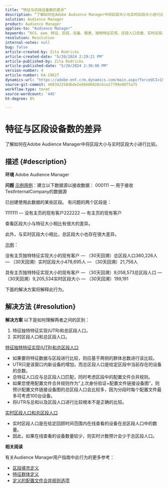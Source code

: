 ```yaml
---
title: “特征与区段设备数的差异”
description: “了解如何在Adobe Audience Manager中将区段大小与实时区段大小进行比较。”
solution: Audience Manager
product: Audience Manager
applies-to: "Audience Manager"
keywords: “KCS、aam、特征、区段、设备、报表、独特特征实现、区段人口总数、实时区段人口总数、特征人口总数、最佳实践、差异、特征与区段设备计数之比、Adobe Audience Manager”
resolution: Resolution
internal-notes: null
bug: false
article-created-by: Zita Rodricks
article-created-date: "5/20/2024 2:29:21 PM"
article-published-by: Zita Rodricks
article-published-date: "5/20/2024 2:30:00 PM"
version-number: 4
article-number: KA-19627
dynamics-url: "https://adobe-ent.crm.dynamics.com/main.aspx?forceUCI=1&pagetype=entityrecord&etn=knowledgearticle&id=6c329356-b516-ef11-9f8a-6045bd006b25"
source-git-commit: 460342258dbde2e6b606028c6ce27799e08f5a75
workflow-type: tm+mt
source-wordcount: '445'
ht-degree: 0%

---
```


# 特征与区段设备数的差异


了解如何在Adobe Audience Manager中将区段大小与实时区段大小进行比较。

## 描述 {#description}


<b>环境</b>
Adobe Audience Manager

<b>问题</b>
<u>示例用例</u>：建立以下数据源以接收数据： 000111 — 用于接收TestInternalCompany的数据源

已创建使用此数据的某些区段。 有问题的两个区段是：

1111111 — 没有主页的现有客户222222 — 有主页的现有客户

查看区段大小与特征大小相比有很大的差异。

此外，与实时区段大小相比，总区段大小也存在很大差异。

<u>示例</u>：

没有主页独特特征实现大小的现有客户 — （30天回溯）总区段人口360,226人 — （30天回溯）实时区段大小478,695人 — （30天回溯）21,756人

具有主页独特特征实现大小的现有客户 — （30天回溯）9,058,573总区段人口 — （30天回溯）9,205,534实时区段大小 — （30天回溯）199,191



下面的解决方案将解释此行为。


## 解决方法 {#resolution}


<b>解决方案</b>
以下是如何理解两者之间的区别：
1. 特征独特特征实现(UTR)和总区段人口。
2. 实时区段人口和总区段人口。



<u>特征独特特征实现(UTR)和总区段人口</u>

- 如果要将特征数据与区段进行比较，则应基于两侧的群体总数进行该比较。
- UTR只是该窗口内新设备的增加，而总区段人口是给定区段中当前存在的设备的总数。
- 总特征人口应与总区段人口匹配，同时考虑区段中的配置文件合并规则。
- 如果您使用配置文件合并规则作为“上次身份验证+配置文件链接设备图”，则预计配置文件链接设备图的总区段人口会比较多，因为分段时每个配置文件最多可考虑100台设备。
- 将UTR与总和以及区段人口进行比较根本不是正确的比较。




<u>实时区段人口和总区段人口</u>

- 实时区段人口是在给定回顾时间范围内在线查看的设备在总区段人口中的数量。
- 因此，如果在线查看的设备数量较少，则实时计数预计会少于总区段人口。




<b>相关阅读</b>

有关Audience Manager用户指南中此行为的更多参考：

- [区段填充定义](https://experienceleague.adobe.com/docs/audience-manager/user-guide/features/segments/segment-builder-data.html?lang=en)
- [特征群体定义](https://experienceleague.adobe.com/docs/audience-manager/user-guide/features/traits/trait-details-page.html?lang=en)
- [定义的配置文件合并规则选项](https://experienceleague.adobe.com/docs/audience-manager/user-guide/features/profile-merge-rules/merge-rule-definitions.html?lang=en)

